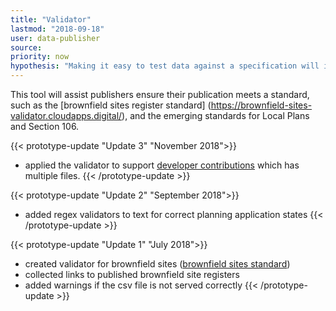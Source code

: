 ```yaml
---
title: "Validator"
lastmod: "2018-09-18"
user: data-publisher
source:
priority: now
hypothesis: "Making it easy to test data against a specification will improve its quality."
---
```


This tool will assist publishers ensure their publication meets a standard, such as the [brownfield sites register standard] (https://brownfield-sites-validator.cloudapps.digital/), and the emerging standards for Local Plans and Section 106.

{{< prototype-update "Update 3" "November 2018">}}
* applied the validator to support [developer contributions](/project/developer-contributions) which has multiple files.
{{< /prototype-update >}}

{{< prototype-update "Update 2" "September 2018">}}
* added regex validators to text for correct planning application states
{{< /prototype-update >}}

{{< prototype-update "Update 1" "July 2018">}}
* created validator for brownfield sites ([brownfield sites standard](https://www.gov.uk/government/publications/brownfield-land-registers-data-standard))
* collected links to published brownfield site registers
* added warnings if the csv file is not served correctly
{{< /prototype-update >}}

